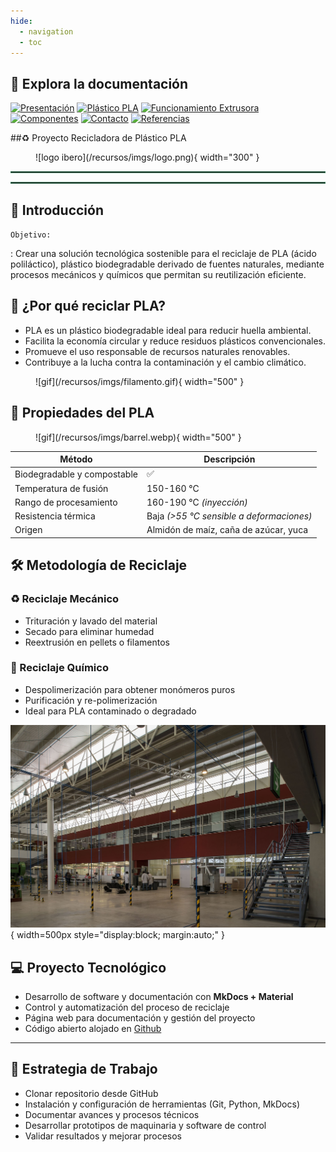 ```yaml
---
hide:
  - navigation
  - toc
---
```



## 📄 **Explora la documentación**

[![Presentación](https://img.shields.io/badge/📄_Presentación-2E8B57?style=for-the-badge&logo=readme&logoColor=white)](presentacion.md)
[![Plástico PLA](https://img.shields.io/badge/🌱_Plástico_PLA-228B22?style=for-the-badge&logo=leaflet&logoColor=white)](plasticopla.md)
[![Funcionamiento Extrusora](https://img.shields.io/badge/⚙️_Funcionamiento_Extrusora-006400?style=for-the-badge&logo=gear&logoColor=white)](funcionamientoextrusora.md)
[![Componentes](https://img.shields.io/badge/🔩_Componentes_Principales-20B2AA?style=for-the-badge&logo=tools&logoColor=white)](componentes.md)
[![Contacto](https://img.shields.io/badge/📞_Contacto-3CB371?style=for-the-badge&logo=minutemailer&logoColor=white)](contacto.md)
[![Referencias](https://img.shields.io/badge/📚_Referencias-32CD32?style=for-the-badge&logo=bookstack&logoColor=white)](referencias.md)


##♻️ Proyecto Recicladora de Plástico PLA

<figure markdown="span">
  ![logo ibero](/recursos/imgs/logo.png){ width="300" }
</figure>
<hr style="border:1px solid #4aa276ba;">
<hr style="border:1px solid #4aa276ba;">

## 🚀 Introducción

`Objetivo:`

:   Crear una solución tecnológica sostenible para el reciclaje de PLA (ácido poliláctico), plástico biodegradable derivado de fuentes naturales, mediante procesos mecánicos y químicos que permitan su reutilización eficiente.


## 🌱 ¿Por qué reciclar PLA?

* PLA es un plástico biodegradable ideal para reducir huella ambiental.
* Facilita la economía circular y reduce residuos plásticos convencionales.
* Promueve el uso responsable de recursos naturales renovables.
* Contribuye a la lucha contra la contaminación y el cambio climático.

<figure markdown="span">
  ![gif](/recursos/imgs/filamento.gif){ width="500" }
</figure>

## 🔬 Propiedades del PLA

<figure markdown="span">
  ![gif](/recursos/imgs/barrel.webp){ width="500" }
</figure>


<div align="center">

| **Método**             | **Descripción**                     |
|------------------------|-------------------------------------|
| Biodegradable y compostable | ✅                               |
| Temperatura de fusión   | 150-160 °C                          |
| Rango de procesamiento | 160-190 °C *(inyección)*            |
| Resistencia térmica    | Baja *(>55 °C sensible a deformaciones)* |
| Origen                 | Almidón de maíz, caña de azúcar, yuca |

</div>

## 🛠️ Metodología de Reciclaje

### ♻️ Reciclaje Mecánico  

* Trituración y lavado del material</li>
* Secado para eliminar humedad</li>
* Reextrusión en pellets o filamentos</li>


### 🔄 Reciclaje Químico  

* Despolimerización para obtener monómeros puros</li>
* Purificación y re-polimerización</li>
* Ideal para PLA contaminado o degradado</li>

![GIF](/recursos/imgs/idit.jpg){ width=500px style="display:block; margin:auto;" }


## 💻 Proyecto Tecnológico

* Desarrollo de software y documentación con <b>MkDocs + Material</b></li>
* Control y automatización del proceso de reciclaje</li>
* Página web para documentación y gestión del proyecto</li>
* Código abierto alojado en [Github](https://github.com/Gulden8ag/Extrusora_Plastico)

---

## 📂 Estrategia de Trabajo

* Clonar repositorio desde GitHub
* Instalación y configuración de herramientas (Git, Python, MkDocs)
* Documentar avances y procesos técnicos
* Desarrollar prototipos de maquinaria y software de control
* Validar resultados y mejorar procesos

